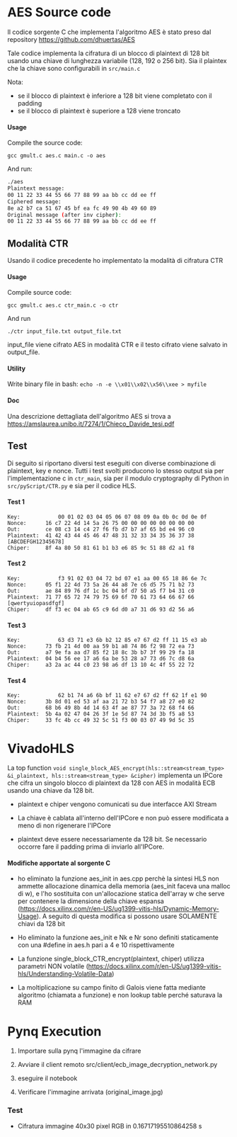 # AES Source code

Il codice sorgente C che implementa l'algoritmo AES è stato preso dal repository https://github.com/dhuertas/AES

Tale codice implementa la cifratura di un blocco di plaintext di 128 bit usando una chiave di lunghezza variabile (128, 192 o 256 bit). Sia il plaintex che la chiave sono configurabili in ```src/main.c```

Nota:
- se il blocco di plaintext  è inferiore a 128 bit viene completato con il padding
- se il blocco di plaintext è superiore a 128 viene troncato

#### Usage

Compile the source code:

`gcc gmult.c aes.c main.c -o aes`

And run:

```bash
./aes
Plaintext message:
00 11 22 33 44 55 66 77 88 99 aa bb cc dd ee ff
Ciphered message:
8e a2 b7 ca 51 67 45 bf ea fc 49 90 4b 49 60 89
Original message (after inv cipher):
00 11 22 33 44 55 66 77 88 99 aa bb cc dd ee ff
```

## Modalità CTR

Usando il codice precedente ho implementato la modalità di cifratura CTR

#### Usage

Compile source code:

`gcc gmult.c aes.c ctr_main.c -o ctr`

And run

`./ctr input_file.txt output_file.txt`

input_file viene cifrato AES in modalità CTR e il testo cifrato viene salvato in output_file.

#### Utility

Write binary file in bash: ```echo -n -e \\x01\\x02\\x56\\xee > myfile```


#### Doc

Una descrizione dettagliata dell'algoritmo AES si trova a https://amslaurea.unibo.it/7274/1/Chieco_Davide_tesi.pdf


## Test

Di seguito si riportano diversi test eseguiti con diverse combinazione di plaintext, key e nonce. Tutti i test svolti producono lo stesso output sia per l'implementazione c in `ctr_main`, sia per il modulo cryptography di Python in `src/pyScript/CTR.py` e sia per il codice HLS.

#### Test 1
```
Key:	        00 01 02 03 04 05 06 07 08 09 0a 0b 0c 0d 0e 0f 
Nonce:		16 c7 22 4d 14 5a 26 75 00 00 00 00 00 00 00 00 
Out:		ce 08 c3 14 c4 27 f6 fb d7 b7 af 65 bd e4 96 c0 
Plaintext:	41 42 43 44 45 46 47 48 31 32 33 34 35 36 37 38  [ABCDEFGH12345678]
Chiper:		8f 4a 80 50 81 61 b1 b3 e6 85 9c 51 88 d2 a1 f8 
```

#### Test 2
```
Key:            f3 91 02 03 04 72 bd 07 e1 aa 00 65 18 86 6e 7c 
Nonce:		05 f1 22 4d 73 5a 26 44 a8 7e c6 d5 75 71 b2 73 
Out:		ae 84 89 76 df 1c bc 04 bf d7 50 a5 f7 b4 31 c0 
Plaintext:	71 77 65 72 74 79 75 69 6f 70 61 73 64 66 67 66 [qwertyuiopasdfgf]
Chiper:		df f3 ec 04 ab 65 c9 6d d0 a7 31 d6 93 d2 56 a6 
```

#### Test 3
```
Key:	        63 d3 71 e3 6b b2 12 85 e7 67 d2 ff 11 15 e3 ab 
Nonce:		73 fb 21 4d 00 aa 59 b1 a8 74 86 f2 98 72 ea 73 
Out:		a7 9e fa aa d7 85 f2 18 8c 3b b7 3f 99 29 fa 18 
Plaintext:	04 b4 56 ee 17 a6 6a be 53 28 a7 73 d6 7c d8 6a 
Chiper:		a3 2a ac 44 c0 23 98 a6 df 13 10 4c 4f 55 22 72
```

#### Test 4
```
Key: 	        62 b1 74 a6 6b bf 11 62 e7 67 d2 ff 62 1f e1 90 
Nonce:		3b 8d 01 ed 53 af aa 21 72 b3 54 f7 a8 27 e0 82 
Out:		68 b6 49 8b 4d 14 63 4f ae 87 77 3a 72 68 f4 66 
Plaintext:	5b 4a 02 47 04 26 3f 1e 5d 87 74 3d 3b f5 a8 53 
Chiper:		33 fc 4b cc 49 32 5c 51 f3 00 03 07 49 9d 5c 35 
```




# VivadoHLS

La top function `void single_block_AES_encrypt(hls::stream<stream_type> &i_plaintext, hls::stream<stream_type> &cipher)` implementa un IPCore che cifra un singolo blocco di plaintext da 128 con AES in modalità ECB usando una chiave da 128 bit.

- plaintext e chiper vengono comunicati su due interfacce AXI Stream

- La chiave è cablata all'interno dell'IPCore e non può essere modificata a meno di non rigenerare l'IPCore

- plaintext deve essere necessariamente da 128 bit. Se necessario occorre fare il padding prima di inviarlo all'IPCore.



#### Modifiche apportate al sorgente C

- ho eliminato la funzione aes_init in aes.cpp perchè la sintesi HLS non ammette allocazione dinamica della memoria (aes_init faceva una malloc di w), e l'ho sostituita con un'allocazione statica dell'array w che serve per contenere la dimensione della chiave espansa (https://docs.xilinx.com/r/en-US/ug1399-vitis-hls/Dynamic-Memory-Usage). A seguito di questa modifica si possono usare SOLAMENTE chiavi da 128 bit

- Ho eliminato la funzione aes_init e Nk e Nr sono definiti staticamente con una #define in aes.h pari a 4 e 10 rispettivamente 

- La funzione single_block_CTR_encrypt(plaintext, chiper) utilizza parametri NON volatile (https://docs.xilinx.com/r/en-US/ug1399-vitis-hls/Understanding-Volatile-Data)

- La moltiplicazione su campo finito di Galois viene fatta mediante algoritmo (chiamata a funzione) e non lookup table perché saturava la RAM



# Pynq Execution

1. Importare sulla pynq l'immagine da cifrare

2. Avviare il client remoto src/client/ecb_image_decryption_network.py

3. eseguire il notebook

4. Verificare l'immagine arrivata (original_image.jpg)


### Test

- Cifratura immagine 40x30 pixel RGB in 0.16717195510864258 s


